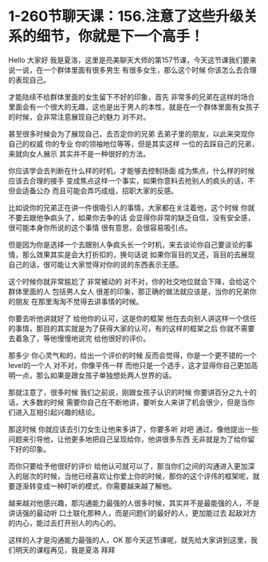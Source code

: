 # 1-260节聊天课：156.注意了这些升级关系的细节，你就是下一个高手！

Hello 大家好 我是夏洛，这里是亮美聊天大师的第157节课，今天这节课我们要来说一说，在一个群体里面有很多男生 有很多女生，那么这个时候 你该怎么去合理的表现自己。

才能陆续不给群体里面的女生留下不好的印象，首先 非常多的兄弟在这样的场合里面会有一个很大的无趣，这也是出于男人的本性，就是在一个群体里面有女孩子的时候，会非常注意展现自己的魅力 对不对。

甚至很多时候会为了展现自己，去否定你的兄弟 去弟子里的朋友，以此来突现你自己的权威 你的专业 你的领袖地位等等，但是其实这样 一位的去踩自己的兄弟，来就向女人展示 其实并不是一种很好的方法。

你应该学会去判断在什么样的时机，才能够去控制场面 成为焦点，什么样的时候 应该去合理的接手 变成焦点这样一个事实，如果你意料去抢别人的疯头的话，不但会适备公办 而且可能会弄巧成组，招职大家的反感。

比如说你的兄弟正在讲一件很吸引人的事情，大家都在关注着他，这个时候 你就不要去跟他争疯头了，如果你去争的话 会显得你非常的缺乏自信，没有安全感，很可能本身你所说的这个事情 很有意思，会很容易吸引点。

但是因为你是选择一个去跟别人争疯头长一个时机，来去谈论你自己要谈论的事情，那么效果其实是会大打折扣的，换句话说 如果你盲目的叉还，盲目的去展现自己的话，很可能让大家觉得对你的说的东西表示无感。

这个时候你就非常尴尬了 非常被动的 对不对，你的社交地位就会下降，会给这个群体里面的人 包括男人女人 很差的印象，那正确的做法就应该是，当你的兄弟你的朋友 在那里淘淘不觉得去讲事情的时候。

你要去听他讲就好了 给他你的认可，这是你的框架 他在去向别人讲这样一个信任的事情，那目的其实就是为了获得大家的认可，有的这样的框架之后 你就不需要去着急了，等他慢慢地说完 给他很好的评价。

那多少 你心灵气和的，给出一个评价的时候 反而会觉得，你是一个更不错的一个level的一个人 对不对，你像平伟一样 而他只是一个选手，这才显得你自己更加高明一点，那么如果是跟女孩子单独想处两人世界的话。

那就注意了，很多时候 我们之前说，刚跟女孩子认识的时候 你要讲百分之九十的话，大多数的时候 需要你自己在不断地讲，要听女人来讲了机会很少，但是当你们进入互相引起兴趣的结论。

那这时候 你就应该去引刀女生让他来多讲了，你要多听 对吧 通过，像他提出一些问题来引导他，让他更多地把自己呈现给你，他讲很多东西 无非就是为了给你留下好的印象。

而你只要给予他很好的评价 给他认可就可以了，那当你们之间的沟通进入更加深入的层次的时候，当他已经喜欢让你爱上你的时候，那你的这个评伟的框架呢，就要逐渐转变成一种盯听的模式，你需要越来越了解他。

越来越对他感兴趣，那沟通能力最强的人很多时候，其实并不是最能强的人，不是讲话强的最动听 口土联化那种人，而是问题们的最好的人，更加能过去 起敌对方的内心，能过去打开别人的内心的。

这样的人才是沟通能力最强的人，OK 那今天这节课呢，就先给大家讲到这里，我们明天的课程再见，我是夏洛 拜拜